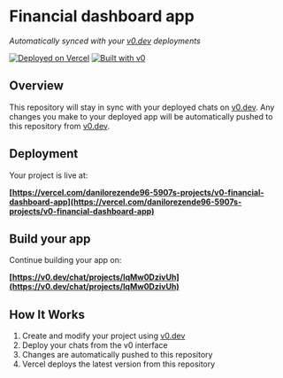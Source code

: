# Financial dashboard app

*Automatically synced with your [v0.dev](https://v0.dev) deployments*

[![Deployed on Vercel](https://img.shields.io/badge/Deployed%20on-Vercel-black?style=for-the-badge&logo=vercel)](https://vercel.com/danilorezende96-5907s-projects/v0-financial-dashboard-app)
[![Built with v0](https://img.shields.io/badge/Built%20with-v0.dev-black?style=for-the-badge)](https://v0.dev/chat/projects/IqMw0DzivUh)

## Overview

This repository will stay in sync with your deployed chats on [v0.dev](https://v0.dev).
Any changes you make to your deployed app will be automatically pushed to this repository from [v0.dev](https://v0.dev).

## Deployment

Your project is live at:

**[https://vercel.com/danilorezende96-5907s-projects/v0-financial-dashboard-app](https://vercel.com/danilorezende96-5907s-projects/v0-financial-dashboard-app)**

## Build your app

Continue building your app on:

**[https://v0.dev/chat/projects/IqMw0DzivUh](https://v0.dev/chat/projects/IqMw0DzivUh)**

## How It Works

1. Create and modify your project using [v0.dev](https://v0.dev)
2. Deploy your chats from the v0 interface
3. Changes are automatically pushed to this repository
4. Vercel deploys the latest version from this repository

